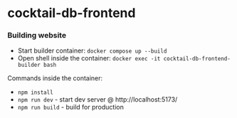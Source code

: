 # cocktail-db-frontend

### Building website

- Start builder container: `docker compose up --build`
- Open shell inside the container: `docker exec -it cocktail-db-frontend-builder bash`

Commands inside the container:
- `npm install`
- `npm run dev` - start dev server @  http://localhost:5173/
- `npm run build` - build for production
